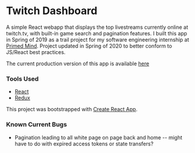 # Twitch Dashboard
A simple React webapp that displays the top livestreams currently online at twitch.tv, with built-in game search and pagination features.
I built this app in Spring of 2019 as a trail project for my software engineering internship at [Primed Mind](https://primedmind.com/). Project updated in Spring of 2020 to better conform to JS/React best practices.

The current production version of this app is available [here](https://twitchdashboard.surge.sh/)


### Tools Used
- [React](https://reactjs.org/)
- [Redux](https://redux.js.org/)

This project was bootstrapped with [Create React App](https://github.com/facebook/create-react-app).


### Known Current Bugs
- Pagination leading to all white page on page back and home -- might have to do with expired access tokens or state transfers?
